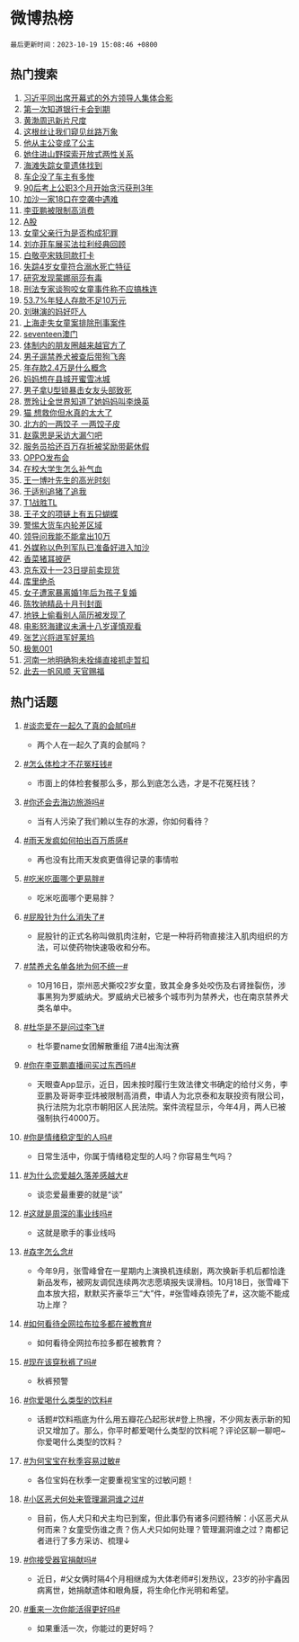 # 微博热榜

`最后更新时间：2023-10-19 15:08:46 +0800`

## 热门搜索

1. [习近平同出席开幕式的外方领导人集体合影](https://m.weibo.cn/search?containerid=100103type%3D1%26t%3D10%26q%3D%23%E4%B9%A0%E8%BF%91%E5%B9%B3%E5%90%8C%E5%87%BA%E5%B8%AD%E5%BC%80%E5%B9%95%E5%BC%8F%E7%9A%84%E5%A4%96%E6%96%B9%E9%A2%86%E5%AF%BC%E4%BA%BA%E9%9B%86%E4%BD%93%E5%90%88%E5%BD%B1%23&stream_entry_id=51&isnewpage=1&extparam=seat%3D1%26q%3D%2523%25E4%25B9%25A0%25E8%25BF%2591%25E5%25B9%25B3%25E5%2590%258C%25E5%2587%25BA%25E5%25B8%25AD%25E5%25BC%2580%25E5%25B9%2595%25E5%25BC%258F%25E7%259A%2584%25E5%25A4%2596%25E6%2596%25B9%25E9%25A2%2586%25E5%25AF%25BC%25E4%25BA%25BA%25E9%259B%2586%25E4%25BD%2593%25E5%2590%2588%25E5%25BD%25B1%2523%26filter_type%3Drealtimehot%26stream_entry_id%3D51%26dgr%3D0%26c_type%3D51%26pos%3D0%26cate%3D10103%26display_time%3D1697699324%26pre_seqid%3D16976993249370481112)
1. [第一次知道银行卡会到期](https://m.weibo.cn/search?containerid=100103type%3D1%26t%3D10%26q%3D%23%E7%AC%AC%E4%B8%80%E6%AC%A1%E7%9F%A5%E9%81%93%E9%93%B6%E8%A1%8C%E5%8D%A1%E4%BC%9A%E5%88%B0%E6%9C%9F%23&stream_entry_id=31&isnewpage=1&extparam=seat%3D1%26cate%3D5001%26dgr%3D0%26q%3D%2523%25E7%25AC%25AC%25E4%25B8%2580%25E6%25AC%25A1%25E7%259F%25A5%25E9%2581%2593%25E9%2593%25B6%25E8%25A1%258C%25E5%258D%25A1%25E4%25BC%259A%25E5%2588%25B0%25E6%259C%259F%2523%26stream_entry_id%3D31%26pos%3D0%26filter_type%3Drealtimehot%26flag%3D0%26lcate%3D5001%26realpos%3D1%26band_rank%3D1%26c_type%3D31%26display_time%3D1697699324%26pre_seqid%3D16976993249370481112)
1. [黄渤周迅新片尺度](https://m.weibo.cn/search?containerid=100103type%3D1%26t%3D10%26q%3D%23%E9%BB%84%E6%B8%A4%E5%91%A8%E8%BF%85%E6%96%B0%E7%89%87%E5%B0%BA%E5%BA%A6%23&stream_entry_id=31&isnewpage=1&extparam=seat%3D1%26cate%3D5001%26dgr%3D0%26q%3D%2523%25E9%25BB%2584%25E6%25B8%25A4%25E5%2591%25A8%25E8%25BF%2585%25E6%2596%25B0%25E7%2589%2587%25E5%25B0%25BA%25E5%25BA%25A6%2523%26stream_entry_id%3D31%26pos%3D1%26filter_type%3Drealtimehot%26flag%3D2%26lcate%3D5001%26realpos%3D2%26band_rank%3D2%26c_type%3D31%26display_time%3D1697699324%26pre_seqid%3D16976993249370481112)
1. [这根丝让我们窥见丝路万象](https://m.weibo.cn/search?containerid=100103type%3D1%26t%3D10%26q%3D%23%E8%BF%99%E6%A0%B9%E4%B8%9D%E8%AE%A9%E6%88%91%E4%BB%AC%E7%AA%A5%E8%A7%81%E4%B8%9D%E8%B7%AF%E4%B8%87%E8%B1%A1%23&stream_entry_id=31&isnewpage=1&extparam=seat%3D1%26cate%3D5001%26dgr%3D0%26q%3D%2523%25E8%25BF%2599%25E6%25A0%25B9%25E4%25B8%259D%25E8%25AE%25A9%25E6%2588%2591%25E4%25BB%25AC%25E7%25AA%25A5%25E8%25A7%2581%25E4%25B8%259D%25E8%25B7%25AF%25E4%25B8%2587%25E8%25B1%25A1%2523%26stream_entry_id%3D31%26pos%3D2%26filter_type%3Drealtimehot%26flag%3D0%26lcate%3D5001%26realpos%3D3%26band_rank%3D3%26c_type%3D31%26display_time%3D1697699324%26pre_seqid%3D16976993249370481112)
1. [他从主公变成了公主](https://m.weibo.cn/search?containerid=100103type%3D1%26t%3D10%26q%3D%23%E4%BB%96%E4%BB%8E%E4%B8%BB%E5%85%AC%E5%8F%98%E6%88%90%E4%BA%86%E5%85%AC%E4%B8%BB%23&stream_entry_id=31&isnewpage=1&extparam=seat%3D1%26cate%3D5001%26dgr%3D0%26q%3D%2523%25E4%25BB%2596%25E4%25BB%258E%25E4%25B8%25BB%25E5%2585%25AC%25E5%258F%2598%25E6%2588%2590%25E4%25BA%2586%25E5%2585%25AC%25E4%25B8%25BB%2523%26stream_entry_id%3D31%26pos%3D3%26filter_type%3Drealtimehot%26flag%3D1%26lcate%3D5001%26realpos%3D4%26band_rank%3D4%26c_type%3D31%26display_time%3D1697699324%26pre_seqid%3D16976993249370481112)
1. [她住进山野探索开放式两性关系](https://m.weibo.cn/search?containerid=100103type%3D1%26t%3D10%26q%3D%23%E5%A5%B9%E4%BD%8F%E8%BF%9B%E5%B1%B1%E9%87%8E%E6%8E%A2%E7%B4%A2%E5%BC%80%E6%94%BE%E5%BC%8F%E4%B8%A4%E6%80%A7%E5%85%B3%E7%B3%BB%23&stream_entry_id=31&isnewpage=1&extparam=seat%3D1%26cate%3D5001%26dgr%3D0%26q%3D%2523%25E5%25A5%25B9%25E4%25BD%258F%25E8%25BF%259B%25E5%25B1%25B1%25E9%2587%258E%25E6%258E%25A2%25E7%25B4%25A2%25E5%25BC%2580%25E6%2594%25BE%25E5%25BC%258F%25E4%25B8%25A4%25E6%2580%25A7%25E5%2585%25B3%25E7%25B3%25BB%2523%26stream_entry_id%3D31%26pos%3D4%26filter_type%3Drealtimehot%26flag%3D0%26lcate%3D5001%26realpos%3D5%26band_rank%3D5%26c_type%3D31%26display_time%3D1697699324%26pre_seqid%3D16976993249370481112)
1. [海滩失踪女童遗体找到](https://m.weibo.cn/search?containerid=100103type%3D1%26t%3D10%26q%3D%23%E6%B5%B7%E6%BB%A9%E5%A4%B1%E8%B8%AA%E5%A5%B3%E7%AB%A5%E9%81%97%E4%BD%93%E6%89%BE%E5%88%B0%23&stream_entry_id=31&isnewpage=1&extparam=seat%3D1%26cate%3D5001%26dgr%3D0%26q%3D%2523%25E6%25B5%25B7%25E6%25BB%25A9%25E5%25A4%25B1%25E8%25B8%25AA%25E5%25A5%25B3%25E7%25AB%25A5%25E9%2581%2597%25E4%25BD%2593%25E6%2589%25BE%25E5%2588%25B0%2523%26stream_entry_id%3D31%26pos%3D5%26filter_type%3Drealtimehot%26flag%3D16%26lcate%3D5001%26realpos%3D6%26band_rank%3D6%26c_type%3D31%26display_time%3D1697699324%26pre_seqid%3D16976993249370481112)
1. [车企没了车主有多惨](https://m.weibo.cn/search?containerid=100103type%3D1%26t%3D10%26q%3D%23%E8%BD%A6%E4%BC%81%E6%B2%A1%E4%BA%86%E8%BD%A6%E4%B8%BB%E6%9C%89%E5%A4%9A%E6%83%A8%23&stream_entry_id=31&isnewpage=1&extparam=seat%3D1%26cate%3D5001%26dgr%3D0%26q%3D%2523%25E8%25BD%25A6%25E4%25BC%2581%25E6%25B2%25A1%25E4%25BA%2586%25E8%25BD%25A6%25E4%25B8%25BB%25E6%259C%2589%25E5%25A4%259A%25E6%2583%25A8%2523%26adid%3D208197%26stream_entry_id%3D31%26pos%3D6%26is_ad_pos%3D1%26filter_type%3Drealtimehot%26lcate%3D5001%26band_rank%3D7%26c_type%3D31%26display_time%3D1697699324%26pre_seqid%3D16976993249370481112)
1. [90后考上公职3个月开始贪污获刑3年](https://m.weibo.cn/search?containerid=100103type%3D1%26t%3D10%26q%3D%2390%E5%90%8E%E8%80%83%E4%B8%8A%E5%85%AC%E8%81%8C3%E4%B8%AA%E6%9C%88%E5%BC%80%E5%A7%8B%E8%B4%AA%E6%B1%A1%E8%8E%B7%E5%88%913%E5%B9%B4%23&stream_entry_id=31&isnewpage=1&extparam=seat%3D1%26cate%3D5001%26dgr%3D0%26q%3D%252390%25E5%2590%258E%25E8%2580%2583%25E4%25B8%258A%25E5%2585%25AC%25E8%2581%258C3%25E4%25B8%25AA%25E6%259C%2588%25E5%25BC%2580%25E5%25A7%258B%25E8%25B4%25AA%25E6%25B1%25A1%25E8%258E%25B7%25E5%2588%25913%25E5%25B9%25B4%2523%26stream_entry_id%3D31%26pos%3D7%26filter_type%3Drealtimehot%26flag%3D0%26lcate%3D5001%26realpos%3D7%26band_rank%3D7%26c_type%3D31%26display_time%3D1697699324%26pre_seqid%3D16976993249370481112)
1. [加沙一家18口在空袭中遇难](https://m.weibo.cn/search?containerid=100103type%3D1%26t%3D10%26q%3D%23%E5%8A%A0%E6%B2%99%E4%B8%80%E5%AE%B618%E5%8F%A3%E5%9C%A8%E7%A9%BA%E8%A2%AD%E4%B8%AD%E9%81%87%E9%9A%BE%23&stream_entry_id=31&isnewpage=1&extparam=seat%3D1%26cate%3D5001%26dgr%3D0%26q%3D%2523%25E5%258A%25A0%25E6%25B2%2599%25E4%25B8%2580%25E5%25AE%25B618%25E5%258F%25A3%25E5%259C%25A8%25E7%25A9%25BA%25E8%25A2%25AD%25E4%25B8%25AD%25E9%2581%2587%25E9%259A%25BE%2523%26stream_entry_id%3D31%26pos%3D8%26filter_type%3Drealtimehot%26flag%3D0%26lcate%3D5001%26realpos%3D8%26band_rank%3D8%26c_type%3D31%26display_time%3D1697699324%26pre_seqid%3D16976993249370481112)
1. [李亚鹏被限制高消费](https://m.weibo.cn/search?containerid=100103type%3D1%26t%3D10%26q%3D%23%E6%9D%8E%E4%BA%9A%E9%B9%8F%E8%A2%AB%E9%99%90%E5%88%B6%E9%AB%98%E6%B6%88%E8%B4%B9%23&stream_entry_id=31&isnewpage=1&extparam=seat%3D1%26cate%3D5001%26dgr%3D0%26q%3D%2523%25E6%259D%258E%25E4%25BA%259A%25E9%25B9%258F%25E8%25A2%25AB%25E9%2599%2590%25E5%2588%25B6%25E9%25AB%2598%25E6%25B6%2588%25E8%25B4%25B9%2523%26stream_entry_id%3D31%26pos%3D9%26filter_type%3Drealtimehot%26flag%3D0%26lcate%3D5001%26realpos%3D9%26band_rank%3D9%26c_type%3D31%26display_time%3D1697699324%26pre_seqid%3D16976993249370481112)
1. [A股](https://m.weibo.cn/search?containerid=100103type%3D1%26t%3D10%26q%3DA%E8%82%A1&stream_entry_id=31&isnewpage=1&extparam=seat%3D1%26cate%3D5001%26dgr%3D0%26q%3DA%25E8%2582%25A1%26stream_entry_id%3D31%26pos%3D10%26filter_type%3Drealtimehot%26flag%3D0%26lcate%3D5001%26realpos%3D10%26band_rank%3D10%26c_type%3D31%26display_time%3D1697699324%26pre_seqid%3D16976993249370481112)
1. [女童父亲行为是否构成犯罪](https://m.weibo.cn/search?containerid=100103type%3D1%26t%3D10%26q%3D%23%E5%A5%B3%E7%AB%A5%E7%88%B6%E4%BA%B2%E8%A1%8C%E4%B8%BA%E6%98%AF%E5%90%A6%E6%9E%84%E6%88%90%E7%8A%AF%E7%BD%AA%23&stream_entry_id=31&isnewpage=1&extparam=seat%3D1%26cate%3D5001%26dgr%3D0%26q%3D%2523%25E5%25A5%25B3%25E7%25AB%25A5%25E7%2588%25B6%25E4%25BA%25B2%25E8%25A1%258C%25E4%25B8%25BA%25E6%2598%25AF%25E5%2590%25A6%25E6%259E%2584%25E6%2588%2590%25E7%258A%25AF%25E7%25BD%25AA%2523%26stream_entry_id%3D31%26pos%3D11%26filter_type%3Drealtimehot%26flag%3D1%26lcate%3D5001%26realpos%3D11%26band_rank%3D11%26c_type%3D31%26display_time%3D1697699324%26pre_seqid%3D16976993249370481112)
1. [刘亦菲车展买法拉利经典回顾](https://m.weibo.cn/search?containerid=100103type%3D1%26t%3D10%26q%3D%E5%88%98%E4%BA%A6%E8%8F%B2%E8%BD%A6%E5%B1%95%E4%B9%B0%E6%B3%95%E6%8B%89%E5%88%A9%E7%BB%8F%E5%85%B8%E5%9B%9E%E9%A1%BE&stream_entry_id=31&isnewpage=1&extparam=seat%3D1%26cate%3D5001%26dgr%3D0%26q%3D%25E5%2588%2598%25E4%25BA%25A6%25E8%258F%25B2%25E8%25BD%25A6%25E5%25B1%2595%25E4%25B9%25B0%25E6%25B3%2595%25E6%258B%2589%25E5%2588%25A9%25E7%25BB%258F%25E5%2585%25B8%25E5%259B%259E%25E9%25A1%25BE%26stream_entry_id%3D31%26pos%3D12%26filter_type%3Drealtimehot%26flag%3D2%26lcate%3D5001%26realpos%3D12%26band_rank%3D12%26c_type%3D31%26display_time%3D1697699324%26pre_seqid%3D16976993249370481112)
1. [白敬亭宋轶同款打卡](https://m.weibo.cn/search?containerid=100103type%3D1%26t%3D10%26q%3D%23%E7%99%BD%E6%95%AC%E4%BA%AD%E5%AE%8B%E8%BD%B6%E5%90%8C%E6%AC%BE%E6%89%93%E5%8D%A1%23&stream_entry_id=31&isnewpage=1&extparam=seat%3D1%26cate%3D5001%26dgr%3D0%26q%3D%2523%25E7%2599%25BD%25E6%2595%25AC%25E4%25BA%25AD%25E5%25AE%258B%25E8%25BD%25B6%25E5%2590%258C%25E6%25AC%25BE%25E6%2589%2593%25E5%258D%25A1%2523%26stream_entry_id%3D31%26pos%3D13%26filter_type%3Drealtimehot%26flag%3D1%26lcate%3D5001%26realpos%3D13%26band_rank%3D13%26c_type%3D31%26display_time%3D1697699324%26pre_seqid%3D16976993249370481112)
1. [失踪4岁女童符合溺水死亡特征](https://m.weibo.cn/search?containerid=100103type%3D1%26t%3D10%26q%3D%23%E5%A4%B1%E8%B8%AA4%E5%B2%81%E5%A5%B3%E7%AB%A5%E7%AC%A6%E5%90%88%E6%BA%BA%E6%B0%B4%E6%AD%BB%E4%BA%A1%E7%89%B9%E5%BE%81%23&stream_entry_id=31&isnewpage=1&extparam=seat%3D1%26cate%3D5001%26dgr%3D0%26q%3D%2523%25E5%25A4%25B1%25E8%25B8%25AA4%25E5%25B2%2581%25E5%25A5%25B3%25E7%25AB%25A5%25E7%25AC%25A6%25E5%2590%2588%25E6%25BA%25BA%25E6%25B0%25B4%25E6%25AD%25BB%25E4%25BA%25A1%25E7%2589%25B9%25E5%25BE%2581%2523%26stream_entry_id%3D31%26pos%3D14%26filter_type%3Drealtimehot%26flag%3D1%26lcate%3D5001%26realpos%3D14%26band_rank%3D14%26c_type%3D31%26display_time%3D1697699324%26pre_seqid%3D16976993249370481112)
1. [研究发现蒙娜丽莎有毒](https://m.weibo.cn/search?containerid=100103type%3D1%26t%3D10%26q%3D%23%E7%A0%94%E7%A9%B6%E5%8F%91%E7%8E%B0%E8%92%99%E5%A8%9C%E4%B8%BD%E8%8E%8E%E6%9C%89%E6%AF%92%23&stream_entry_id=31&isnewpage=1&extparam=seat%3D1%26cate%3D5001%26dgr%3D0%26q%3D%2523%25E7%25A0%2594%25E7%25A9%25B6%25E5%258F%2591%25E7%258E%25B0%25E8%2592%2599%25E5%25A8%259C%25E4%25B8%25BD%25E8%258E%258E%25E6%259C%2589%25E6%25AF%2592%2523%26stream_entry_id%3D31%26pos%3D15%26filter_type%3Drealtimehot%26flag%3D2%26lcate%3D5001%26realpos%3D15%26band_rank%3D15%26c_type%3D31%26display_time%3D1697699324%26pre_seqid%3D16976993249370481112)
1. [刑法专家谈狗咬女童事件称不应搞株连](https://m.weibo.cn/search?containerid=100103type%3D1%26t%3D10%26q%3D%23%E5%88%91%E6%B3%95%E4%B8%93%E5%AE%B6%E8%B0%88%E7%8B%97%E5%92%AC%E5%A5%B3%E7%AB%A5%E4%BA%8B%E4%BB%B6%E7%A7%B0%E4%B8%8D%E5%BA%94%E6%90%9E%E6%A0%AA%E8%BF%9E%23&stream_entry_id=31&isnewpage=1&extparam=seat%3D1%26cate%3D5001%26dgr%3D0%26q%3D%2523%25E5%2588%2591%25E6%25B3%2595%25E4%25B8%2593%25E5%25AE%25B6%25E8%25B0%2588%25E7%258B%2597%25E5%2592%25AC%25E5%25A5%25B3%25E7%25AB%25A5%25E4%25BA%258B%25E4%25BB%25B6%25E7%25A7%25B0%25E4%25B8%258D%25E5%25BA%2594%25E6%2590%259E%25E6%25A0%25AA%25E8%25BF%259E%2523%26stream_entry_id%3D31%26pos%3D16%26filter_type%3Drealtimehot%26flag%3D0%26lcate%3D5001%26realpos%3D16%26band_rank%3D16%26c_type%3D31%26display_time%3D1697699324%26pre_seqid%3D16976993249370481112)
1. [53.7%年轻人存款不足10万元](https://m.weibo.cn/search?containerid=100103type%3D1%26t%3D10%26q%3D%2353.7%25%E5%B9%B4%E8%BD%BB%E4%BA%BA%E5%AD%98%E6%AC%BE%E4%B8%8D%E8%B6%B310%E4%B8%87%E5%85%83%23&stream_entry_id=31&isnewpage=1&extparam=seat%3D1%26cate%3D5001%26dgr%3D0%26q%3D%252353.7%2525%25E5%25B9%25B4%25E8%25BD%25BB%25E4%25BA%25BA%25E5%25AD%2598%25E6%25AC%25BE%25E4%25B8%258D%25E8%25B6%25B310%25E4%25B8%2587%25E5%2585%2583%2523%26stream_entry_id%3D31%26pos%3D17%26filter_type%3Drealtimehot%26flag%3D2%26lcate%3D5001%26realpos%3D17%26band_rank%3D17%26c_type%3D31%26display_time%3D1697699324%26pre_seqid%3D16976993249370481112)
1. [刘琳演的妈好吓人](https://m.weibo.cn/search?containerid=100103type%3D1%26t%3D10%26q%3D%23%E5%88%98%E7%90%B3%E6%BC%94%E7%9A%84%E5%A6%88%E5%A5%BD%E5%90%93%E4%BA%BA%23&stream_entry_id=31&isnewpage=1&extparam=seat%3D1%26cate%3D5001%26dgr%3D0%26q%3D%2523%25E5%2588%2598%25E7%2590%25B3%25E6%25BC%2594%25E7%259A%2584%25E5%25A6%2588%25E5%25A5%25BD%25E5%2590%2593%25E4%25BA%25BA%2523%26stream_entry_id%3D31%26pos%3D18%26filter_type%3Drealtimehot%26flag%3D2%26lcate%3D5001%26realpos%3D18%26band_rank%3D18%26c_type%3D31%26display_time%3D1697699324%26pre_seqid%3D16976993249370481112)
1. [上海走失女童案排除刑事案件](https://m.weibo.cn/search?containerid=100103type%3D1%26t%3D10%26q%3D%23%E4%B8%8A%E6%B5%B7%E8%B5%B0%E5%A4%B1%E5%A5%B3%E7%AB%A5%E6%A1%88%E6%8E%92%E9%99%A4%E5%88%91%E4%BA%8B%E6%A1%88%E4%BB%B6%23&stream_entry_id=31&isnewpage=1&extparam=seat%3D1%26cate%3D5001%26dgr%3D0%26q%3D%2523%25E4%25B8%258A%25E6%25B5%25B7%25E8%25B5%25B0%25E5%25A4%25B1%25E5%25A5%25B3%25E7%25AB%25A5%25E6%25A1%2588%25E6%258E%2592%25E9%2599%25A4%25E5%2588%2591%25E4%25BA%258B%25E6%25A1%2588%25E4%25BB%25B6%2523%26stream_entry_id%3D31%26pos%3D19%26filter_type%3Drealtimehot%26flag%3D0%26lcate%3D5001%26realpos%3D19%26band_rank%3D19%26c_type%3D31%26display_time%3D1697699324%26pre_seqid%3D16976993249370481112)
1. [seventeen澳门](https://m.weibo.cn/search?containerid=100103type%3D1%26t%3D10%26q%3Dseventeen%E6%BE%B3%E9%97%A8&stream_entry_id=31&isnewpage=1&extparam=seat%3D1%26cate%3D5001%26dgr%3D0%26q%3Dseventeen%25E6%25BE%25B3%25E9%2597%25A8%26stream_entry_id%3D31%26pos%3D20%26filter_type%3Drealtimehot%26flag%3D1%26lcate%3D5001%26realpos%3D20%26band_rank%3D20%26c_type%3D31%26display_time%3D1697699324%26pre_seqid%3D16976993249370481112)
1. [体制内的朋友圈越来越官方了](https://m.weibo.cn/search?containerid=100103type%3D1%26t%3D10%26q%3D%23%E4%BD%93%E5%88%B6%E5%86%85%E7%9A%84%E6%9C%8B%E5%8F%8B%E5%9C%88%E8%B6%8A%E6%9D%A5%E8%B6%8A%E5%AE%98%E6%96%B9%E4%BA%86%23&stream_entry_id=31&isnewpage=1&extparam=seat%3D1%26cate%3D5001%26dgr%3D0%26q%3D%2523%25E4%25BD%2593%25E5%2588%25B6%25E5%2586%2585%25E7%259A%2584%25E6%259C%258B%25E5%258F%258B%25E5%259C%2588%25E8%25B6%258A%25E6%259D%25A5%25E8%25B6%258A%25E5%25AE%2598%25E6%2596%25B9%25E4%25BA%2586%2523%26stream_entry_id%3D31%26pos%3D21%26filter_type%3Drealtimehot%26flag%3D0%26lcate%3D5001%26realpos%3D21%26band_rank%3D21%26c_type%3D31%26display_time%3D1697699324%26pre_seqid%3D16976993249370481112)
1. [男子遛禁养犬被查后带狗飞奔](https://m.weibo.cn/search?containerid=100103type%3D1%26t%3D10%26q%3D%23%E7%94%B7%E5%AD%90%E9%81%9B%E7%A6%81%E5%85%BB%E7%8A%AC%E8%A2%AB%E6%9F%A5%E5%90%8E%E5%B8%A6%E7%8B%97%E9%A3%9E%E5%A5%94%23&stream_entry_id=31&isnewpage=1&extparam=seat%3D1%26cate%3D5001%26dgr%3D0%26q%3D%2523%25E7%2594%25B7%25E5%25AD%2590%25E9%2581%259B%25E7%25A6%2581%25E5%2585%25BB%25E7%258A%25AC%25E8%25A2%25AB%25E6%259F%25A5%25E5%2590%258E%25E5%25B8%25A6%25E7%258B%2597%25E9%25A3%259E%25E5%25A5%2594%2523%26stream_entry_id%3D31%26pos%3D22%26filter_type%3Drealtimehot%26flag%3D1%26lcate%3D5001%26realpos%3D22%26band_rank%3D22%26c_type%3D31%26display_time%3D1697699324%26pre_seqid%3D16976993249370481112)
1. [年存款2.4万是什么概念](https://m.weibo.cn/search?containerid=100103type%3D1%26t%3D10%26q%3D%23%E5%B9%B4%E5%AD%98%E6%AC%BE2.4%E4%B8%87%E6%98%AF%E4%BB%80%E4%B9%88%E6%A6%82%E5%BF%B5%23&stream_entry_id=31&isnewpage=1&extparam=seat%3D1%26cate%3D5001%26dgr%3D0%26q%3D%2523%25E5%25B9%25B4%25E5%25AD%2598%25E6%25AC%25BE2.4%25E4%25B8%2587%25E6%2598%25AF%25E4%25BB%2580%25E4%25B9%2588%25E6%25A6%2582%25E5%25BF%25B5%2523%26stream_entry_id%3D31%26pos%3D23%26filter_type%3Drealtimehot%26flag%3D0%26lcate%3D5001%26realpos%3D23%26band_rank%3D23%26c_type%3D31%26display_time%3D1697699324%26pre_seqid%3D16976993249370481112)
1. [妈妈想在县城开蜜雪冰城](https://m.weibo.cn/search?containerid=100103type%3D1%26t%3D10%26q%3D%23%E5%A6%88%E5%A6%88%E6%83%B3%E5%9C%A8%E5%8E%BF%E5%9F%8E%E5%BC%80%E8%9C%9C%E9%9B%AA%E5%86%B0%E5%9F%8E%23&stream_entry_id=31&isnewpage=1&extparam=seat%3D1%26cate%3D5001%26dgr%3D0%26q%3D%2523%25E5%25A6%2588%25E5%25A6%2588%25E6%2583%25B3%25E5%259C%25A8%25E5%258E%25BF%25E5%259F%258E%25E5%25BC%2580%25E8%259C%259C%25E9%259B%25AA%25E5%2586%25B0%25E5%259F%258E%2523%26stream_entry_id%3D31%26pos%3D24%26filter_type%3Drealtimehot%26flag%3D1%26lcate%3D5001%26realpos%3D24%26band_rank%3D24%26c_type%3D31%26display_time%3D1697699324%26pre_seqid%3D16976993249370481112)
1. [男子拿U型锁暴击女友头部致死](https://m.weibo.cn/search?containerid=100103type%3D1%26t%3D10%26q%3D%23%E7%94%B7%E5%AD%90%E6%8B%BFU%E5%9E%8B%E9%94%81%E6%9A%B4%E5%87%BB%E5%A5%B3%E5%8F%8B%E5%A4%B4%E9%83%A8%E8%87%B4%E6%AD%BB%23&stream_entry_id=31&isnewpage=1&extparam=seat%3D1%26cate%3D5001%26dgr%3D0%26q%3D%2523%25E7%2594%25B7%25E5%25AD%2590%25E6%258B%25BFU%25E5%259E%258B%25E9%2594%2581%25E6%259A%25B4%25E5%2587%25BB%25E5%25A5%25B3%25E5%258F%258B%25E5%25A4%25B4%25E9%2583%25A8%25E8%2587%25B4%25E6%25AD%25BB%2523%26stream_entry_id%3D31%26pos%3D25%26filter_type%3Drealtimehot%26flag%3D0%26lcate%3D5001%26realpos%3D25%26band_rank%3D25%26c_type%3D31%26display_time%3D1697699324%26pre_seqid%3D16976993249370481112)
1. [贾玲让全世界知道了她妈妈叫李焕英](https://m.weibo.cn/search?containerid=100103type%3D1%26t%3D10%26q%3D%23%E8%B4%BE%E7%8E%B2%E8%AE%A9%E5%85%A8%E4%B8%96%E7%95%8C%E7%9F%A5%E9%81%93%E4%BA%86%E5%A5%B9%E5%A6%88%E5%A6%88%E5%8F%AB%E6%9D%8E%E7%84%95%E8%8B%B1%23&stream_entry_id=31&isnewpage=1&extparam=seat%3D1%26cate%3D5001%26dgr%3D0%26q%3D%2523%25E8%25B4%25BE%25E7%258E%25B2%25E8%25AE%25A9%25E5%2585%25A8%25E4%25B8%2596%25E7%2595%258C%25E7%259F%25A5%25E9%2581%2593%25E4%25BA%2586%25E5%25A5%25B9%25E5%25A6%2588%25E5%25A6%2588%25E5%258F%25AB%25E6%259D%258E%25E7%2584%2595%25E8%258B%25B1%2523%26stream_entry_id%3D31%26pos%3D26%26filter_type%3Drealtimehot%26flag%3D1%26lcate%3D5001%26realpos%3D26%26band_rank%3D26%26c_type%3D31%26display_time%3D1697699324%26pre_seqid%3D16976993249370481112)
1. [猫 想救你但水真的太大了](https://m.weibo.cn/search?containerid=100103type%3D1%26t%3D10%26q%3D%E7%8C%AB+%E6%83%B3%E6%95%91%E4%BD%A0%E4%BD%86%E6%B0%B4%E7%9C%9F%E7%9A%84%E5%A4%AA%E5%A4%A7%E4%BA%86&stream_entry_id=31&isnewpage=1&extparam=seat%3D1%26cate%3D5001%26dgr%3D0%26q%3D%25E7%258C%25AB%2520%25E6%2583%25B3%25E6%2595%2591%25E4%25BD%25A0%25E4%25BD%2586%25E6%25B0%25B4%25E7%259C%259F%25E7%259A%2584%25E5%25A4%25AA%25E5%25A4%25A7%25E4%25BA%2586%26stream_entry_id%3D31%26pos%3D27%26filter_type%3Drealtimehot%26flag%3D0%26lcate%3D5001%26realpos%3D27%26band_rank%3D27%26c_type%3D31%26display_time%3D1697699324%26pre_seqid%3D16976993249370481112)
1. [北方的一两饺子 一两饺子皮](https://m.weibo.cn/search?containerid=100103type%3D1%26t%3D10%26q%3D%E5%8C%97%E6%96%B9%E7%9A%84%E4%B8%80%E4%B8%A4%E9%A5%BA%E5%AD%90+%E4%B8%80%E4%B8%A4%E9%A5%BA%E5%AD%90%E7%9A%AE&stream_entry_id=31&isnewpage=1&extparam=seat%3D1%26cate%3D5001%26dgr%3D0%26q%3D%25E5%258C%2597%25E6%2596%25B9%25E7%259A%2584%25E4%25B8%2580%25E4%25B8%25A4%25E9%25A5%25BA%25E5%25AD%2590%2520%25E4%25B8%2580%25E4%25B8%25A4%25E9%25A5%25BA%25E5%25AD%2590%25E7%259A%25AE%26stream_entry_id%3D31%26pos%3D28%26filter_type%3Drealtimehot%26flag%3D0%26lcate%3D5001%26realpos%3D28%26band_rank%3D28%26c_type%3D31%26display_time%3D1697699324%26pre_seqid%3D16976993249370481112)
1. [赵露思是采访大漏勺吧](https://m.weibo.cn/search?containerid=100103type%3D1%26t%3D10%26q%3D%23%E8%B5%B5%E9%9C%B2%E6%80%9D%E6%98%AF%E9%87%87%E8%AE%BF%E5%A4%A7%E6%BC%8F%E5%8B%BA%E5%90%A7%23&stream_entry_id=31&isnewpage=1&extparam=seat%3D1%26cate%3D5001%26dgr%3D0%26q%3D%2523%25E8%25B5%25B5%25E9%259C%25B2%25E6%2580%259D%25E6%2598%25AF%25E9%2587%2587%25E8%25AE%25BF%25E5%25A4%25A7%25E6%25BC%258F%25E5%258B%25BA%25E5%2590%25A7%2523%26stream_entry_id%3D31%26pos%3D29%26filter_type%3Drealtimehot%26flag%3D0%26lcate%3D5001%26realpos%3D29%26band_rank%3D29%26c_type%3D31%26display_time%3D1697699324%26pre_seqid%3D16976993249370481112)
1. [服务员拾还百万存折被奖励带薪休假](https://m.weibo.cn/search?containerid=100103type%3D1%26t%3D10%26q%3D%23%E6%9C%8D%E5%8A%A1%E5%91%98%E6%8B%BE%E8%BF%98%E7%99%BE%E4%B8%87%E5%AD%98%E6%8A%98%E8%A2%AB%E5%A5%96%E5%8A%B1%E5%B8%A6%E8%96%AA%E4%BC%91%E5%81%87%23&stream_entry_id=31&isnewpage=1&extparam=seat%3D1%26cate%3D5001%26dgr%3D0%26q%3D%2523%25E6%259C%258D%25E5%258A%25A1%25E5%2591%2598%25E6%258B%25BE%25E8%25BF%2598%25E7%2599%25BE%25E4%25B8%2587%25E5%25AD%2598%25E6%258A%2598%25E8%25A2%25AB%25E5%25A5%2596%25E5%258A%25B1%25E5%25B8%25A6%25E8%2596%25AA%25E4%25BC%2591%25E5%2581%2587%2523%26stream_entry_id%3D31%26pos%3D30%26filter_type%3Drealtimehot%26flag%3D32768%26lcate%3D5001%26realpos%3D30%26band_rank%3D30%26c_type%3D31%26display_time%3D1697699324%26pre_seqid%3D16976993249370481112)
1. [OPPO发布会](https://m.weibo.cn/search?containerid=100103type%3D1%26t%3D10%26q%3DOPPO%E5%8F%91%E5%B8%83%E4%BC%9A&stream_entry_id=31&isnewpage=1&extparam=seat%3D1%26cate%3D5001%26dgr%3D0%26q%3DOPPO%25E5%258F%2591%25E5%25B8%2583%25E4%25BC%259A%26stream_entry_id%3D31%26pos%3D31%26filter_type%3Drealtimehot%26flag%3D1%26lcate%3D5001%26realpos%3D31%26band_rank%3D31%26c_type%3D31%26display_time%3D1697699324%26pre_seqid%3D16976993249370481112)
1. [在校大学生怎么补气血](https://m.weibo.cn/search?containerid=100103type%3D1%26t%3D10%26q%3D%23%E5%9C%A8%E6%A0%A1%E5%A4%A7%E5%AD%A6%E7%94%9F%E6%80%8E%E4%B9%88%E8%A1%A5%E6%B0%94%E8%A1%80%23&stream_entry_id=31&isnewpage=1&extparam=seat%3D1%26cate%3D5001%26dgr%3D0%26q%3D%2523%25E5%259C%25A8%25E6%25A0%25A1%25E5%25A4%25A7%25E5%25AD%25A6%25E7%2594%259F%25E6%2580%258E%25E4%25B9%2588%25E8%25A1%25A5%25E6%25B0%2594%25E8%25A1%2580%2523%26stream_entry_id%3D31%26pos%3D32%26filter_type%3Drealtimehot%26flag%3D1%26lcate%3D5001%26realpos%3D32%26band_rank%3D32%26c_type%3D31%26display_time%3D1697699324%26pre_seqid%3D16976993249370481112)
1. [王一博叶先生的高光时刻](https://m.weibo.cn/search?containerid=100103type%3D1%26t%3D10%26q%3D%E7%8E%8B%E4%B8%80%E5%8D%9A%E5%8F%B6%E5%85%88%E7%94%9F%E7%9A%84%E9%AB%98%E5%85%89%E6%97%B6%E5%88%BB&stream_entry_id=31&isnewpage=1&extparam=seat%3D1%26cate%3D5001%26dgr%3D0%26q%3D%25E7%258E%258B%25E4%25B8%2580%25E5%258D%259A%25E5%258F%25B6%25E5%2585%2588%25E7%2594%259F%25E7%259A%2584%25E9%25AB%2598%25E5%2585%2589%25E6%2597%25B6%25E5%2588%25BB%26stream_entry_id%3D31%26pos%3D33%26filter_type%3Drealtimehot%26flag%3D1%26lcate%3D5001%26realpos%3D33%26band_rank%3D33%26c_type%3D31%26display_time%3D1697699324%26pre_seqid%3D16976993249370481112)
1. [于适别追猪了追我](https://m.weibo.cn/search?containerid=100103type%3D1%26t%3D10%26q%3D%23%E4%BA%8E%E9%80%82%E5%88%AB%E8%BF%BD%E7%8C%AA%E4%BA%86%E8%BF%BD%E6%88%91%23&stream_entry_id=31&isnewpage=1&extparam=seat%3D1%26cate%3D5001%26dgr%3D0%26q%3D%2523%25E4%25BA%258E%25E9%2580%2582%25E5%2588%25AB%25E8%25BF%25BD%25E7%258C%25AA%25E4%25BA%2586%25E8%25BF%25BD%25E6%2588%2591%2523%26stream_entry_id%3D31%26pos%3D34%26filter_type%3Drealtimehot%26flag%3D1%26lcate%3D5001%26realpos%3D34%26band_rank%3D34%26c_type%3D31%26display_time%3D1697699324%26pre_seqid%3D16976993249370481112)
1. [T1战胜TL](https://m.weibo.cn/search?containerid=100103type%3D1%26t%3D10%26q%3D%23T1%E6%88%98%E8%83%9CTL%23&stream_entry_id=31&isnewpage=1&extparam=seat%3D1%26cate%3D5001%26dgr%3D0%26q%3D%2523T1%25E6%2588%2598%25E8%2583%259CTL%2523%26stream_entry_id%3D31%26pos%3D35%26filter_type%3Drealtimehot%26flag%3D1%26lcate%3D5001%26realpos%3D35%26band_rank%3D35%26c_type%3D31%26display_time%3D1697699324%26pre_seqid%3D16976993249370481112)
1. [王子文的项链上有五只蝴蝶](https://m.weibo.cn/search?containerid=100103type%3D1%26t%3D10%26q%3D%23%E7%8E%8B%E5%AD%90%E6%96%87%E7%9A%84%E9%A1%B9%E9%93%BE%E4%B8%8A%E6%9C%89%E4%BA%94%E5%8F%AA%E8%9D%B4%E8%9D%B6%23&stream_entry_id=31&isnewpage=1&extparam=seat%3D1%26cate%3D5001%26dgr%3D0%26q%3D%2523%25E7%258E%258B%25E5%25AD%2590%25E6%2596%2587%25E7%259A%2584%25E9%25A1%25B9%25E9%2593%25BE%25E4%25B8%258A%25E6%259C%2589%25E4%25BA%2594%25E5%258F%25AA%25E8%259D%25B4%25E8%259D%25B6%2523%26stream_entry_id%3D31%26pos%3D36%26filter_type%3Drealtimehot%26flag%3D0%26lcate%3D5001%26realpos%3D36%26band_rank%3D36%26c_type%3D31%26display_time%3D1697699324%26pre_seqid%3D16976993249370481112)
1. [警惕大货车内轮差区域](https://m.weibo.cn/search?containerid=100103type%3D1%26t%3D10%26q%3D%23%E8%AD%A6%E6%83%95%E5%A4%A7%E8%B4%A7%E8%BD%A6%E5%86%85%E8%BD%AE%E5%B7%AE%E5%8C%BA%E5%9F%9F%23&stream_entry_id=31&isnewpage=1&extparam=seat%3D1%26cate%3D5001%26dgr%3D0%26q%3D%2523%25E8%25AD%25A6%25E6%2583%2595%25E5%25A4%25A7%25E8%25B4%25A7%25E8%25BD%25A6%25E5%2586%2585%25E8%25BD%25AE%25E5%25B7%25AE%25E5%258C%25BA%25E5%259F%259F%2523%26stream_entry_id%3D31%26pos%3D37%26filter_type%3Drealtimehot%26flag%3D1%26lcate%3D5001%26realpos%3D37%26band_rank%3D37%26c_type%3D31%26display_time%3D1697699324%26pre_seqid%3D16976993249370481112)
1. [领导问我能不能拿出10万](https://m.weibo.cn/search?containerid=100103type%3D1%26t%3D10%26q%3D%23%E9%A2%86%E5%AF%BC%E9%97%AE%E6%88%91%E8%83%BD%E4%B8%8D%E8%83%BD%E6%8B%BF%E5%87%BA10%E4%B8%87%23&stream_entry_id=31&isnewpage=1&extparam=seat%3D1%26cate%3D5001%26dgr%3D0%26q%3D%2523%25E9%25A2%2586%25E5%25AF%25BC%25E9%2597%25AE%25E6%2588%2591%25E8%2583%25BD%25E4%25B8%258D%25E8%2583%25BD%25E6%258B%25BF%25E5%2587%25BA10%25E4%25B8%2587%2523%26stream_entry_id%3D31%26pos%3D38%26filter_type%3Drealtimehot%26flag%3D0%26lcate%3D5001%26realpos%3D38%26band_rank%3D38%26c_type%3D31%26display_time%3D1697699324%26pre_seqid%3D16976993249370481112)
1. [外媒称以色列军队已准备好进入加沙](https://m.weibo.cn/search?containerid=100103type%3D1%26t%3D10%26q%3D%23%E5%A4%96%E5%AA%92%E7%A7%B0%E4%BB%A5%E8%89%B2%E5%88%97%E5%86%9B%E9%98%9F%E5%B7%B2%E5%87%86%E5%A4%87%E5%A5%BD%E8%BF%9B%E5%85%A5%E5%8A%A0%E6%B2%99%23&stream_entry_id=31&isnewpage=1&extparam=seat%3D1%26cate%3D5001%26dgr%3D0%26q%3D%2523%25E5%25A4%2596%25E5%25AA%2592%25E7%25A7%25B0%25E4%25BB%25A5%25E8%2589%25B2%25E5%2588%2597%25E5%2586%259B%25E9%2598%259F%25E5%25B7%25B2%25E5%2587%2586%25E5%25A4%2587%25E5%25A5%25BD%25E8%25BF%259B%25E5%2585%25A5%25E5%258A%25A0%25E6%25B2%2599%2523%26stream_entry_id%3D31%26pos%3D39%26filter_type%3Drealtimehot%26flag%3D0%26lcate%3D5001%26realpos%3D39%26band_rank%3D39%26c_type%3D31%26display_time%3D1697699324%26pre_seqid%3D16976993249370481112)
1. [香菜猪耳披萨](https://m.weibo.cn/search?containerid=100103type%3D1%26t%3D10%26q%3D%E9%A6%99%E8%8F%9C%E7%8C%AA%E8%80%B3%E6%8A%AB%E8%90%A8&stream_entry_id=31&isnewpage=1&extparam=seat%3D1%26cate%3D5001%26dgr%3D0%26q%3D%25E9%25A6%2599%25E8%258F%259C%25E7%258C%25AA%25E8%2580%25B3%25E6%258A%25AB%25E8%2590%25A8%26stream_entry_id%3D31%26pos%3D40%26filter_type%3Drealtimehot%26flag%3D0%26lcate%3D5001%26realpos%3D40%26band_rank%3D40%26c_type%3D31%26display_time%3D1697699324%26pre_seqid%3D16976993249370481112)
1. [京东双十一23日提前卖现货](https://m.weibo.cn/search?containerid=100103type%3D1%26t%3D10%26q%3D%23%E4%BA%AC%E4%B8%9C%E5%8F%8C%E5%8D%81%E4%B8%8023%E6%97%A5%E6%8F%90%E5%89%8D%E5%8D%96%E7%8E%B0%E8%B4%A7%23&stream_entry_id=31&isnewpage=1&extparam=seat%3D1%26cate%3D5001%26dgr%3D0%26q%3D%2523%25E4%25BA%25AC%25E4%25B8%259C%25E5%258F%258C%25E5%258D%2581%25E4%25B8%258023%25E6%2597%25A5%25E6%258F%2590%25E5%2589%258D%25E5%258D%2596%25E7%258E%25B0%25E8%25B4%25A7%2523%26adid%3D208192%26stream_entry_id%3D31%26pos%3D41%26filter_type%3Drealtimehot%26flag%3D0%26lcate%3D5001%26realpos%3D41%26band_rank%3D41%26c_type%3D31%26display_time%3D1697699324%26pre_seqid%3D16976993249370481112)
1. [库里绝杀](https://m.weibo.cn/search?containerid=100103type%3D1%26t%3D10%26q%3D%E5%BA%93%E9%87%8C%E7%BB%9D%E6%9D%80&stream_entry_id=31&isnewpage=1&extparam=seat%3D1%26cate%3D5001%26dgr%3D0%26q%3D%25E5%25BA%2593%25E9%2587%258C%25E7%25BB%259D%25E6%259D%2580%26stream_entry_id%3D31%26pos%3D42%26filter_type%3Drealtimehot%26flag%3D0%26lcate%3D5001%26realpos%3D42%26band_rank%3D42%26c_type%3D31%26display_time%3D1697699324%26pre_seqid%3D16976993249370481112)
1. [女子遭家暴离婚1年后为孩子复婚](https://m.weibo.cn/search?containerid=100103type%3D1%26t%3D10%26q%3D%23%E5%A5%B3%E5%AD%90%E9%81%AD%E5%AE%B6%E6%9A%B4%E7%A6%BB%E5%A9%9A1%E5%B9%B4%E5%90%8E%E4%B8%BA%E5%AD%A9%E5%AD%90%E5%A4%8D%E5%A9%9A%23&stream_entry_id=31&isnewpage=1&extparam=seat%3D1%26cate%3D5001%26dgr%3D0%26q%3D%2523%25E5%25A5%25B3%25E5%25AD%2590%25E9%2581%25AD%25E5%25AE%25B6%25E6%259A%25B4%25E7%25A6%25BB%25E5%25A9%259A1%25E5%25B9%25B4%25E5%2590%258E%25E4%25B8%25BA%25E5%25AD%25A9%25E5%25AD%2590%25E5%25A4%258D%25E5%25A9%259A%2523%26stream_entry_id%3D31%26pos%3D43%26filter_type%3Drealtimehot%26flag%3D0%26lcate%3D5001%26realpos%3D43%26band_rank%3D43%26c_type%3D31%26display_time%3D1697699324%26pre_seqid%3D16976993249370481112)
1. [陈牧驰精品十月刊封面](https://m.weibo.cn/search?containerid=100103type%3D1%26t%3D10%26q%3D%23%E9%99%88%E7%89%A7%E9%A9%B0%E7%B2%BE%E5%93%81%E5%8D%81%E6%9C%88%E5%88%8A%E5%B0%81%E9%9D%A2%23&stream_entry_id=31&isnewpage=1&extparam=seat%3D1%26cate%3D5001%26dgr%3D0%26q%3D%2523%25E9%2599%2588%25E7%2589%25A7%25E9%25A9%25B0%25E7%25B2%25BE%25E5%2593%2581%25E5%258D%2581%25E6%259C%2588%25E5%2588%258A%25E5%25B0%2581%25E9%259D%25A2%2523%26stream_entry_id%3D31%26pos%3D44%26filter_type%3Drealtimehot%26flag%3D0%26lcate%3D5001%26realpos%3D44%26band_rank%3D44%26c_type%3D31%26display_time%3D1697699324%26pre_seqid%3D16976993249370481112)
1. [地铁上偷看别人简历被发现了](https://m.weibo.cn/search?containerid=100103type%3D1%26t%3D10%26q%3D%23%E5%9C%B0%E9%93%81%E4%B8%8A%E5%81%B7%E7%9C%8B%E5%88%AB%E4%BA%BA%E7%AE%80%E5%8E%86%E8%A2%AB%E5%8F%91%E7%8E%B0%E4%BA%86%23&stream_entry_id=31&isnewpage=1&extparam=seat%3D1%26cate%3D5001%26dgr%3D0%26q%3D%2523%25E5%259C%25B0%25E9%2593%2581%25E4%25B8%258A%25E5%2581%25B7%25E7%259C%258B%25E5%2588%25AB%25E4%25BA%25BA%25E7%25AE%2580%25E5%258E%2586%25E8%25A2%25AB%25E5%258F%2591%25E7%258E%25B0%25E4%25BA%2586%2523%26stream_entry_id%3D31%26pos%3D45%26filter_type%3Drealtimehot%26flag%3D0%26lcate%3D5001%26realpos%3D45%26band_rank%3D45%26c_type%3D31%26display_time%3D1697699324%26pre_seqid%3D16976993249370481112)
1. [电影怒海建议未满十八岁谨慎观看](https://m.weibo.cn/search?containerid=100103type%3D1%26t%3D10%26q%3D%23%E7%94%B5%E5%BD%B1%E6%80%92%E6%B5%B7%E5%BB%BA%E8%AE%AE%E6%9C%AA%E6%BB%A1%E5%8D%81%E5%85%AB%E5%B2%81%E8%B0%A8%E6%85%8E%E8%A7%82%E7%9C%8B%23&stream_entry_id=31&isnewpage=1&extparam=seat%3D1%26cate%3D5001%26dgr%3D0%26q%3D%2523%25E7%2594%25B5%25E5%25BD%25B1%25E6%2580%2592%25E6%25B5%25B7%25E5%25BB%25BA%25E8%25AE%25AE%25E6%259C%25AA%25E6%25BB%25A1%25E5%258D%2581%25E5%2585%25AB%25E5%25B2%2581%25E8%25B0%25A8%25E6%2585%258E%25E8%25A7%2582%25E7%259C%258B%2523%26stream_entry_id%3D31%26pos%3D46%26filter_type%3Drealtimehot%26flag%3D0%26lcate%3D5001%26realpos%3D46%26band_rank%3D46%26c_type%3D31%26display_time%3D1697699324%26pre_seqid%3D16976993249370481112)
1. [张艺兴将进军好莱坞](https://m.weibo.cn/search?containerid=100103type%3D1%26t%3D10%26q%3D%23%E5%BC%A0%E8%89%BA%E5%85%B4%E5%B0%86%E8%BF%9B%E5%86%9B%E5%A5%BD%E8%8E%B1%E5%9D%9E%23&stream_entry_id=31&isnewpage=1&extparam=seat%3D1%26cate%3D5001%26dgr%3D0%26q%3D%2523%25E5%25BC%25A0%25E8%2589%25BA%25E5%2585%25B4%25E5%25B0%2586%25E8%25BF%259B%25E5%2586%259B%25E5%25A5%25BD%25E8%258E%25B1%25E5%259D%259E%2523%26stream_entry_id%3D31%26pos%3D47%26filter_type%3Drealtimehot%26flag%3D0%26lcate%3D5001%26realpos%3D47%26band_rank%3D47%26c_type%3D31%26display_time%3D1697699324%26pre_seqid%3D16976993249370481112)
1. [极氪001](https://m.weibo.cn/search?containerid=100103type%3D1%26t%3D10%26q%3D%E6%9E%81%E6%B0%AA001&stream_entry_id=31&isnewpage=1&extparam=seat%3D1%26cate%3D5001%26dgr%3D0%26q%3D%25E6%259E%2581%25E6%25B0%25AA001%26stream_entry_id%3D31%26pos%3D48%26filter_type%3Drealtimehot%26flag%3D1%26lcate%3D5001%26realpos%3D48%26band_rank%3D48%26c_type%3D31%26display_time%3D1697699324%26pre_seqid%3D16976993249370481112)
1. [河南一地明确狗未拴绳直接抓走暂扣](https://m.weibo.cn/search?containerid=100103type%3D1%26t%3D10%26q%3D%23%E6%B2%B3%E5%8D%97%E4%B8%80%E5%9C%B0%E6%98%8E%E7%A1%AE%E7%8B%97%E6%9C%AA%E6%8B%B4%E7%BB%B3%E7%9B%B4%E6%8E%A5%E6%8A%93%E8%B5%B0%E6%9A%82%E6%89%A3%23&stream_entry_id=31&isnewpage=1&extparam=seat%3D1%26cate%3D5001%26dgr%3D0%26q%3D%2523%25E6%25B2%25B3%25E5%258D%2597%25E4%25B8%2580%25E5%259C%25B0%25E6%2598%258E%25E7%25A1%25AE%25E7%258B%2597%25E6%259C%25AA%25E6%258B%25B4%25E7%25BB%25B3%25E7%259B%25B4%25E6%258E%25A5%25E6%258A%2593%25E8%25B5%25B0%25E6%259A%2582%25E6%2589%25A3%2523%26stream_entry_id%3D31%26pos%3D49%26filter_type%3Drealtimehot%26flag%3D0%26lcate%3D5001%26realpos%3D49%26band_rank%3D49%26c_type%3D31%26display_time%3D1697699324%26pre_seqid%3D16976993249370481112)
1. [此去一帆风顺 天官赐福](https://m.weibo.cn/search?containerid=100103type%3D1%26t%3D10%26q%3D%E6%AD%A4%E5%8E%BB%E4%B8%80%E5%B8%86%E9%A3%8E%E9%A1%BA+%E5%A4%A9%E5%AE%98%E8%B5%90%E7%A6%8F&stream_entry_id=31&isnewpage=1&extparam=seat%3D1%26cate%3D5001%26dgr%3D0%26q%3D%25E6%25AD%25A4%25E5%258E%25BB%25E4%25B8%2580%25E5%25B8%2586%25E9%25A3%258E%25E9%25A1%25BA%2520%25E5%25A4%25A9%25E5%25AE%2598%25E8%25B5%2590%25E7%25A6%258F%26stream_entry_id%3D31%26pos%3D50%26filter_type%3Drealtimehot%26flag%3D0%26lcate%3D5001%26realpos%3D50%26band_rank%3D50%26c_type%3D31%26display_time%3D1697699324%26pre_seqid%3D16976993249370481112)

## 热门话题

1. [#谈恋爱在一起久了真的会腻吗#](https://m.weibo.cn/search?containerid=231522type%3D1%26t%3D10%26q%3D%23%E8%B0%88%E6%81%8B%E7%88%B1%E5%9C%A8%E4%B8%80%E8%B5%B7%E4%B9%85%E4%BA%86%E7%9C%9F%E7%9A%84%E4%BC%9A%E8%85%BB%E5%90%97%23&stream_entry_id=128&isnewpage=1&extparam=seat%3D1%26cate%3D5004%26dgr%3D0%26unitid%3D1697638095915%26lcate%3D5004%26c_type%3D128%26pos%3D1-0-0%26display_time%3D1697699326%26pre_seqid%3D1697699326021027165167)
    - 两个人在一起久了真的会腻吗？

1. [#怎么体检才不花冤枉钱#](https://m.weibo.cn/search?containerid=231522type%3D1%26t%3D10%26q%3D%23%E6%80%8E%E4%B9%88%E4%BD%93%E6%A3%80%E6%89%8D%E4%B8%8D%E8%8A%B1%E5%86%A4%E6%9E%89%E9%92%B1%23&stream_entry_id=128&isnewpage=1&extparam=seat%3D1%26cate%3D5004%26dgr%3D0%26unitid%3D1697595772726%26lcate%3D5004%26c_type%3D128%26pos%3D1-0-1%26display_time%3D1697699326%26pre_seqid%3D1697699326021027165167)
    - 市面上的体检套餐那么多，那么到底怎么选，才是不花冤枉钱？

1. [#你还会去海边旅游吗#](https://m.weibo.cn/search?containerid=231522type%3D1%26t%3D10%26q%3D%23%E4%BD%A0%E8%BF%98%E4%BC%9A%E5%8E%BB%E6%B5%B7%E8%BE%B9%E6%97%85%E6%B8%B8%E5%90%97%23&stream_entry_id=128&isnewpage=1&extparam=seat%3D1%26cate%3D5004%26dgr%3D0%26unitid%3D1697686377541%26lcate%3D5004%26c_type%3D128%26pos%3D1-0-2%26display_time%3D1697699326%26pre_seqid%3D1697699326021027165167)
    - 当有人污染了我们赖以生存的水源，你如何看待？

1. [#雨天发疯如何拍出百万质感#](https://m.weibo.cn/search?containerid=231522type%3D1%26t%3D10%26q%3D%23%E9%9B%A8%E5%A4%A9%E5%8F%91%E7%96%AF%E5%A6%82%E4%BD%95%E6%8B%8D%E5%87%BA%E7%99%BE%E4%B8%87%E8%B4%A8%E6%84%9F%23&stream_entry_id=128&isnewpage=1&extparam=seat%3D1%26cate%3D5004%26dgr%3D0%26unitid%3D1697692056103%26lcate%3D5004%26c_type%3D128%26pos%3D1-0-3%26display_time%3D1697699326%26pre_seqid%3D1697699326021027165167)
    - 再也没有比雨天发疯更值得记录的事情啦

1. [#吃米吃面哪个更易胖#](https://m.weibo.cn/search?containerid=231522type%3D1%26t%3D10%26q%3D%23%E5%90%83%E7%B1%B3%E5%90%83%E9%9D%A2%E5%93%AA%E4%B8%AA%E6%9B%B4%E6%98%93%E8%83%96%23&stream_entry_id=128&isnewpage=1&extparam=seat%3D1%26cate%3D5004%26dgr%3D0%26unitid%3D1697631469859%26lcate%3D5004%26c_type%3D128%26pos%3D1-0-4%26display_time%3D1697699326%26pre_seqid%3D1697699326021027165167)
    - 吃米吃面哪个更易胖？

1. [#屁股针为什么消失了#](https://m.weibo.cn/search?containerid=231522type%3D1%26t%3D10%26q%3D%23%E5%B1%81%E8%82%A1%E9%92%88%E4%B8%BA%E4%BB%80%E4%B9%88%E6%B6%88%E5%A4%B1%E4%BA%86%23&stream_entry_id=128&isnewpage=1&extparam=seat%3D1%26cate%3D5004%26dgr%3D0%26unitid%3D1697690589285%26lcate%3D5004%26c_type%3D128%26pos%3D1-0-5%26display_time%3D1697699326%26pre_seqid%3D1697699326021027165167)
    - 屁股针的正式名称叫做肌肉注射，它是一种将药物直接注入肌肉组织的方法，可以使药物快速吸收和分布。

1. [#禁养犬名单各地为何不统一#](https://m.weibo.cn/search?containerid=231522type%3D1%26t%3D10%26q%3D%23%E7%A6%81%E5%85%BB%E7%8A%AC%E5%90%8D%E5%8D%95%E5%90%84%E5%9C%B0%E4%B8%BA%E4%BD%95%E4%B8%8D%E7%BB%9F%E4%B8%80%23&stream_entry_id=128&isnewpage=1&extparam=seat%3D1%26cate%3D5004%26dgr%3D0%26unitid%3D1697538753777%26lcate%3D5004%26c_type%3D128%26pos%3D1-0-6%26display_time%3D1697699326%26pre_seqid%3D1697699326021027165167)
    - 10月16日，崇州恶犬撕咬2岁女童，致其全身多处咬伤及右肾挫裂伤，涉事黑狗为罗威纳犬。罗威纳犬已被多个城市列为禁养犬，也在南京禁养犬类名单中。

1. [#杜华是不是问过李飞#](https://m.weibo.cn/search?containerid=231522type%3D1%26t%3D10%26q%3D%23%E6%9D%9C%E5%8D%8E%E6%98%AF%E4%B8%8D%E6%98%AF%E9%97%AE%E8%BF%87%E6%9D%8E%E9%A3%9E%23&stream_entry_id=128&isnewpage=1&extparam=seat%3D1%26cate%3D5004%26dgr%3D0%26unitid%3D1697671366168%26lcate%3D5004%26c_type%3D128%26pos%3D1-0-7%26display_time%3D1697699326%26pre_seqid%3D1697699326021027165167)
    - 杜华要name女团解散重组 7进4出淘汰赛

1. [#你在李亚鹏直播间买过东西吗#](https://m.weibo.cn/search?containerid=231522type%3D1%26t%3D10%26q%3D%23%E4%BD%A0%E5%9C%A8%E6%9D%8E%E4%BA%9A%E9%B9%8F%E7%9B%B4%E6%92%AD%E9%97%B4%E4%B9%B0%E8%BF%87%E4%B8%9C%E8%A5%BF%E5%90%97%23&stream_entry_id=128&isnewpage=1&extparam=seat%3D1%26cate%3D5004%26dgr%3D0%26unitid%3D1697685158822%26lcate%3D5004%26c_type%3D128%26pos%3D1-0-8%26display_time%3D1697699326%26pre_seqid%3D1697699326021027165167)
    - 天眼查App显示，近日，因未按时履行生效法律文书确定的给付义务，李亚鹏及哥哥李亚炜被限制高消费，申请人为北京泰和友联投资有限公司，执行法院为北京市朝阳区人民法院。案件流程显示，今年4月，两人已被强制执行4000万。

1. [#你是情绪稳定型的人吗#](https://m.weibo.cn/search?containerid=231522type%3D1%26t%3D10%26q%3D%23%E4%BD%A0%E6%98%AF%E6%83%85%E7%BB%AA%E7%A8%B3%E5%AE%9A%E5%9E%8B%E7%9A%84%E4%BA%BA%E5%90%97%23&stream_entry_id=128&isnewpage=1&extparam=seat%3D1%26cate%3D5004%26dgr%3D0%26unitid%3D1697690599976%26lcate%3D5004%26c_type%3D128%26pos%3D1-0-9%26display_time%3D1697699326%26pre_seqid%3D1697699326021027165167)
    - 日常生活中，你属于情绪稳定型的人吗？你容易生气吗？

1. [#为什么恋爱越久落差感越大#](https://m.weibo.cn/search?containerid=231522type%3D1%26t%3D10%26q%3D%23%E4%B8%BA%E4%BB%80%E4%B9%88%E6%81%8B%E7%88%B1%E8%B6%8A%E4%B9%85%E8%90%BD%E5%B7%AE%E6%84%9F%E8%B6%8A%E5%A4%A7%23&stream_entry_id=128&isnewpage=1&extparam=seat%3D1%26cate%3D5004%26dgr%3D0%26unitid%3D1697694167877%26lcate%3D5004%26c_type%3D128%26pos%3D1-0-10%26display_time%3D1697699326%26pre_seqid%3D1697699326021027165167)
    - 谈恋爱最重要的就是“谈”

1. [#这就是周深的事业线吗#](https://m.weibo.cn/search?containerid=231522type%3D1%26t%3D10%26q%3D%23%E8%BF%99%E5%B0%B1%E6%98%AF%E5%91%A8%E6%B7%B1%E7%9A%84%E4%BA%8B%E4%B8%9A%E7%BA%BF%E5%90%97%23&stream_entry_id=128&isnewpage=1&extparam=seat%3D1%26cate%3D5004%26dgr%3D0%26unitid%3D1697551073737%26lcate%3D5004%26c_type%3D128%26pos%3D1-0-11%26display_time%3D1697699326%26pre_seqid%3D1697699326021027165167)
    - 这就是歌手的事业线吗

1. [#𡘙字怎么念#](https://m.weibo.cn/search?containerid=231522type%3D1%26t%3D10%26q%3D%23%F0%A1%98%99%E5%AD%97%E6%80%8E%E4%B9%88%E5%BF%B5%23&stream_entry_id=128&isnewpage=1&extparam=seat%3D1%26cate%3D5004%26dgr%3D0%26unitid%3D1697618861853%26lcate%3D5004%26c_type%3D128%26pos%3D1-0-12%26display_time%3D1697699326%26pre_seqid%3D1697699326021027165167)
    - 今年9月，张雪峰曾在一星期内上演换机连续剧，两次换新手机后都恰逢新品发布，被网友调侃连续两次志愿填报失误滑档。10月18日，张雪峰下血本放大招，默默买齐豪华三“大”件，#张雪峰𡘙领先了#，这次能不能成功上岸？  ​​​

1. [#如何看待全网拉布拉多都在被教育#](https://m.weibo.cn/search?containerid=231522type%3D1%26t%3D10%26q%3D%23%E5%A6%82%E4%BD%95%E7%9C%8B%E5%BE%85%E5%85%A8%E7%BD%91%E6%8B%89%E5%B8%83%E6%8B%89%E5%A4%9A%E9%83%BD%E5%9C%A8%E8%A2%AB%E6%95%99%E8%82%B2%23&stream_entry_id=128&isnewpage=1&extparam=seat%3D1%26cate%3D5004%26dgr%3D0%26unitid%3D1697689678931%26lcate%3D5004%26c_type%3D128%26pos%3D1-0-13%26display_time%3D1697699326%26pre_seqid%3D1697699326021027165167)
    - 如何看待全网拉布拉多都在被教育？

1. [#现在该穿秋裤了吗#](https://m.weibo.cn/search?containerid=231522type%3D1%26t%3D10%26q%3D%23%E7%8E%B0%E5%9C%A8%E8%AF%A5%E7%A9%BF%E7%A7%8B%E8%A3%A4%E4%BA%86%E5%90%97%23&stream_entry_id=128&isnewpage=1&extparam=seat%3D1%26cate%3D5004%26dgr%3D0%26unitid%3D1697637212529%26lcate%3D5004%26c_type%3D128%26pos%3D1-0-14%26display_time%3D1697699326%26pre_seqid%3D1697699326021027165167)
    - 秋裤预警

1. [#你爱喝什么类型的饮料#](https://m.weibo.cn/search?containerid=231522type%3D1%26t%3D10%26q%3D%23%E4%BD%A0%E7%88%B1%E5%96%9D%E4%BB%80%E4%B9%88%E7%B1%BB%E5%9E%8B%E7%9A%84%E9%A5%AE%E6%96%99%23&stream_entry_id=128&isnewpage=1&extparam=seat%3D1%26cate%3D5004%26dgr%3D0%26unitid%3D1697683984986%26lcate%3D5004%26c_type%3D128%26pos%3D1-0-15%26display_time%3D1697699326%26pre_seqid%3D1697699326021027165167)
    - 话题#饮料瓶底为什么用五瓣花凸起形状#登上热搜，不少网友表示新的知识又增加了。那么，你平时都爱喝什么类型的饮料呢？评论区聊一聊吧~ 你爱喝什么类型的饮料？ ​

1. [#为何宝宝在秋季容易过敏#](https://m.weibo.cn/search?containerid=231522type%3D1%26t%3D10%26q%3D%23%E4%B8%BA%E4%BD%95%E5%AE%9D%E5%AE%9D%E5%9C%A8%E7%A7%8B%E5%AD%A3%E5%AE%B9%E6%98%93%E8%BF%87%E6%95%8F%23&stream_entry_id=128&isnewpage=1&extparam=seat%3D1%26cate%3D5004%26dgr%3D0%26unitid%3D1697689976691%26lcate%3D5004%26c_type%3D128%26pos%3D1-0-16%26display_time%3D1697699326%26pre_seqid%3D1697699326021027165167)
    - 各位宝妈在秋季一定要重视宝宝的过敏问题！

1. [#小区恶犬何处来管理漏洞谁之过#](https://m.weibo.cn/search?containerid=231522type%3D1%26t%3D10%26q%3D%23%E5%B0%8F%E5%8C%BA%E6%81%B6%E7%8A%AC%E4%BD%95%E5%A4%84%E6%9D%A5%E7%AE%A1%E7%90%86%E6%BC%8F%E6%B4%9E%E8%B0%81%E4%B9%8B%E8%BF%87%23&stream_entry_id=128&isnewpage=1&extparam=seat%3D1%26cate%3D5004%26dgr%3D0%26unitid%3D1697679169039%26lcate%3D5004%26c_type%3D128%26pos%3D1-0-17%26display_time%3D1697699326%26pre_seqid%3D1697699326021027165167)
    - 目前，伤人犬只和犬主均已到案，但此事仍有诸多问题待解：小区恶犬从何而来？女童受伤谁之责？伤人犬只如何处理？管理漏洞谁之过？南都记者进行了多方采访、梳理↓

1. [#你接受器官捐献吗#](https://m.weibo.cn/search?containerid=231522type%3D1%26t%3D10%26q%3D%23%E4%BD%A0%E6%8E%A5%E5%8F%97%E5%99%A8%E5%AE%98%E6%8D%90%E7%8C%AE%E5%90%97%23&stream_entry_id=128&isnewpage=1&extparam=seat%3D1%26cate%3D5004%26dgr%3D0%26unitid%3D1697598136001%26lcate%3D5004%26c_type%3D128%26pos%3D1-0-18%26display_time%3D1697699326%26pre_seqid%3D1697699326021027165167)
    - 近日，#父女俩时隔4个月相继成为大体老师#引发热议，23岁的孙宇鑫因病离世，她捐献遗体和眼角膜，将生命化作光明和希望。

1. [#重来一次你能活得更好吗#](https://m.weibo.cn/search?containerid=231522type%3D1%26t%3D10%26q%3D%23%E9%87%8D%E6%9D%A5%E4%B8%80%E6%AC%A1%E4%BD%A0%E8%83%BD%E6%B4%BB%E5%BE%97%E6%9B%B4%E5%A5%BD%E5%90%97%23&stream_entry_id=128&isnewpage=1&extparam=seat%3D1%26cate%3D5004%26dgr%3D0%26unitid%3D1697688477684%26lcate%3D5004%26c_type%3D128%26pos%3D1-0-19%26display_time%3D1697699326%26pre_seqid%3D1697699326021027165167)
    - 如果重活一次，你能过的更好吗？


